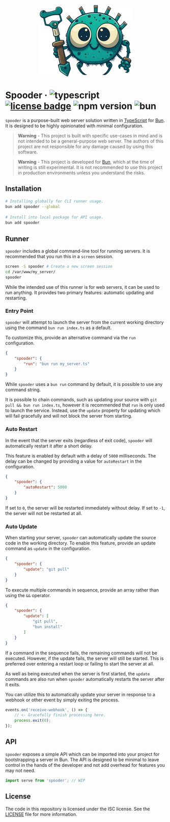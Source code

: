 <p align="center"><img src="docs/project-logo.png"/></p>

# Spooder &middot; ![typescript](https://img.shields.io/badge/language-typescript-blue) [![license badge](https://img.shields.io/github/license/Kruithne/spooder?color=yellow)](LICENSE) ![npm version](https://img.shields.io/npm/v/spooder?color=c53635) ![bun](https://img.shields.io/badge/runtime-bun-f9f1e1)

`spooder` is a purpose-built web server solution written in [TypeScript](https://www.typescriptlang.org/) for [Bun](https://bun.sh/). It is designed to be highly opinionated with minimal configuration.

> **Warning** - This project is built with specific use-cases in mind and is not intended to be a general-purpose web server. The authors of this project are not responsible for any damage caused by using this software.

> **Warning** - This project is developed for [Bun](https://bun.sh/), which at the time of writing is still experimental. It is not recommended to use this project in production environments unless you understand the risks.

## Installation

```bash
# Installing globally for CLI runner usage.
bun add spooder --global

# Install into local package for API usage.
bun add spooder
```

## Runner

`spooder` includes a global command-line tool for running servers. It is recommended that you run this in a `screen` session.

```bash
screen -S spooder # Create a new screen session
cd /var/www/my_server/
spooder
```

While the intended use of this runner is for web servers, it can be used to run anything. It provides two primary features: automatic updating and restarting.

### Entry Point

`spooder` will attempt to launch the server from the current working directory using the command `bun run index.ts` as a default.

To customize this, provide an alternative command via the `run` configuration.

```json
{
	"spooder": {
		"run": "bun run my_server.ts"
	}
}
```

While `spooder` uses a `bun run` command by default, it is possible to use any command string.

It is possible to chain commands, such as updating your source with `git pull && bun run index.ts`, however it is recommended that `run` is only used to launch the service. Instead, use the `update` property for updating which will fail gracefully and will not block the server from starting.

### Auto Restart

In the event that the server exits (regardless of exit code), `spooder` will automatically restart it after a short delay.

This feature is enabled by default with a delay of `5000` milliseconds. The delay can be changed by providing a value for `autoRestart` in the configuration.

```json
{
	"spooder": {
		"autoRestart": 5000
	}
}
```

If set to `0`, the server will be restarted immediately without delay. If set to `-1`, the server will not be restarted at all.

### Auto Update

When starting your server, `spooder` can automatically update the source code in the working directory. To enable this feature, provide an update command as `update` in the configuration.

```json
{
	"spooder": {
		"update": "git pull"
	}
}
```
To execute multiple commands in sequence, provide an array rather than using the `&&` operator.

```json
{
	"spooder": {
		"update": [
			"git pull",
			"bun install"
		]
	}
}
```

If a command in the sequence fails, the remaining commands will not be executed. However, if the update fails, the server will still be started. This is preferred over entering a restart loop or failing to start the server at all.

As well as being executed when the server is first started, the `update` commands are also run when `spooder` automatically restarts the server after it exits.

You can utilize this to automatically update your server in response to a webhook or other event by simply exiting the process.

```ts
events.on('receive-webhook', () => {
	// <- Gracefully finish processing here.
	process.exit(0);
});
```

## API

`spooder` exposes a simple API which can be imported into your project for bootstrapping a server in Bun. The API is designed to be minimal to leave control in the hands of the developer and not add overhead for features you may not need.

```ts
import serve from 'spooder'; // WIP
```

## License
The code in this repository is licensed under the ISC license. See the [LICENSE](LICENSE) file for more information.